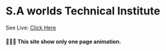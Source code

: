 # S.A worlds Technical Institute

See Live: [Click Here](https://mdsayed333.github.io/sa-worlds-technical-institute/)

#### 🔘🔘🔘 This site show only one page animation.
